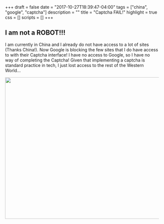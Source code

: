 +++
draft = false
date = "2017-10-27T18:39:47-04:00"
tags = ["china", "google", "captcha"]
description = ""
title = "Captcha FAIL!"
highlight = true
css = []
scripts = []
+++
## I am not a ROBOT!!!

I am currently in China and I already do not have access to a lot of sites (Thanks China!). Now Google is blocking the few sites that I do have access to with their Captcha interface! I have no access to Google, so I have no way of completing the Captcha! Given that implementing a captcha is standard practice in tech, I just lost access to the rest of the Western World...

<image src="/img/i_am_human.png" height="464" width="928">


